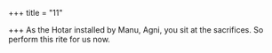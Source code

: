 +++
title = "11"

+++
As the Hotar installed by Manu, Agni, you sit at the sacrifices.
So perform this rite for us now.